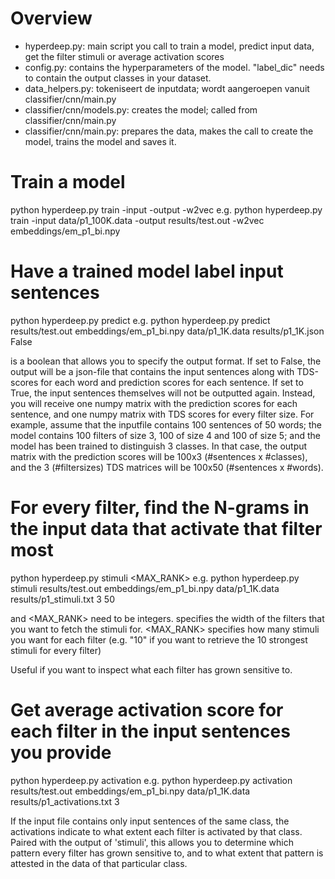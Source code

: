 
# Overview
- hyperdeep.py: main script you call to train a model, predict input data, get the filter stimuli or average activation scores
- config.py: contains the hyperparameters of the model. "label_dic" needs to contain the output classes in your dataset.
- data_helpers.py: tokeniseert de inputdata; wordt aangeroepen vanuit classifier/cnn/main.py
- classifier/cnn/models.py: creates the model; called from classifier/cnn/main.py
- classifier/cnn/main.py: prepares the data, makes the call to create the model, trains the model and saves it.


# Train a model
python hyperdeep.py train -input <INPUTFILE> -output <OUTPUTMODEL> -w2vec <EMBEDDINGS>
e.g. python hyperdeep.py train -input data/p1_100K.data -output results/test.out -w2vec embeddings/em_p1_bi.npy


# Have a trained model label input sentences
python hyperdeep.py predict <MODEL> <EMBEDDINGS> <INPUTFILE> <OUTPUTFILE> <COMPRESSED>
e.g. python hyperdeep.py predict results/test.out embeddings/em_p1_bi.npy data/p1_1K.data results/p1_1K.json False

<COMPRESSED> is a boolean that allows you to specify the output format. If set to False, the output will be a json-file that contains the input sentences along with TDS-scores for each word and prediction scores for each sentence. If set to True, the input sentences themselves will not be outputted again. Instead, you will receive one numpy matrix with the prediction scores for each sentence, and one numpy matrix with TDS scores for every filter size. For example, assume that the inputfile contains 100 sentences of 50 words; the model contains 100 filters of size 3, 100 of size 4 and 100 of size 5; and the model has been trained to distinguish 3 classes. In that case, the output matrix with the prediction scores will be 100x3 (#sentences x #classes), and the 3 (#filtersizes) TDS matrices will be 100x50 (#sentences x #words).


# For every filter, find the N-grams in the input data that activate that filter most
python hyperdeep.py stimuli <MODEL> <EMBEDDINGS> <INPUTFILE> <OUTPUTFILE> <FILTERSIZE> <MAX_RANK>
e.g. python hyperdeep.py stimuli results/test.out embeddings/em_p1_bi.npy data/p1_1K.data results/p1_stimuli.txt 3 50

<FILTERSIZE> and <MAX_RANK> need to be integers. <FILTERSIZE> specifies the width of the filters that you want to fetch the stimuli for. <MAX_RANK> specifies how many stimuli you want for each filter (e.g. "10" if you want to retrieve the 10 strongest stimuli for every filter)

Useful if you want to inspect what each filter has grown sensitive to.


# Get average activation score for each filter in the input sentences you provide
python hyperdeep.py activation <MODEL> <EMBEDDINGS> <INPUTFILE> <OUTPUTFILE>
e.g. python hyperdeep.py activation results/test.out embeddings/em_p1_bi.npy data/p1_1K.data results/p1_activations.txt 3

If the input file contains only input sentences of the same class, the activations indicate to what extent each filter is activated by that class. Paired with the output of 'stimuli', this allows you to determine which pattern every filter has grown sensitive to, and to what extent that pattern is attested in the data of that particular class.
